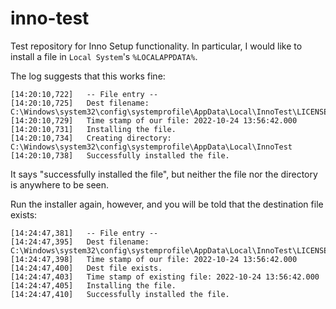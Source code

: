 # inno-test

Test repository for Inno Setup functionality. In particular, I would like to install
a file in `Local System`'s `%LOCALAPPDATA%`.

The log suggests that this works fine:

```
[14:20:10,722]   -- File entry --
[14:20:10,725]   Dest filename: C:\Windows\system32\config\systemprofile\AppData\Local\InnoTest\LICENSE
[14:20:10,729]   Time stamp of our file: 2022-10-24 13:56:42.000
[14:20:10,731]   Installing the file.
[14:20:10,734]   Creating directory: C:\Windows\system32\config\systemprofile\AppData\Local\InnoTest
[14:20:10,738]   Successfully installed the file.
```

It says "successfully installed the file", but neither the file nor the directory is anywhere to be seen.

Run the installer again, however, and you will be told that the destination file exists:

```
[14:24:47,381]   -- File entry --
[14:24:47,395]   Dest filename: C:\Windows\system32\config\systemprofile\AppData\Local\InnoTest\LICENSE
[14:24:47,398]   Time stamp of our file: 2022-10-24 13:56:42.000
[14:24:47,400]   Dest file exists.
[14:24:47,403]   Time stamp of existing file: 2022-10-24 13:56:42.000
[14:24:47,405]   Installing the file.
[14:24:47,410]   Successfully installed the file.
```
